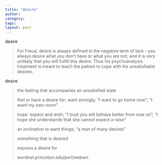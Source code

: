 ```yaml
---
title: "desire"
author:
category: 
tags: 
layout: post
---
```

desire

<blockquote>

For Freud, desire is always defined in the negative term of lack - you always desire what you don’t have or what you are not, and it is very unlikely that you will fulfill this desire. Thus his psychoanalysis treatment is meant to teach the patient to cope with his unsatisfiable desires.

</blockquote>

desire

<blockquote>

the feeling that accompanies an unsatisfied state

feel or have a desire for; want strongly; “I want to go home now”; “I want my own room”

hope: expect and wish; “I trust you will behave better from now on”; “I hope she understands that she cannot expect a raise”

an inclination to want things; “a man of many desires”

something that is desired

express a desire for

wordnet.princeton.edu/perl/webwn

</blockquote>

